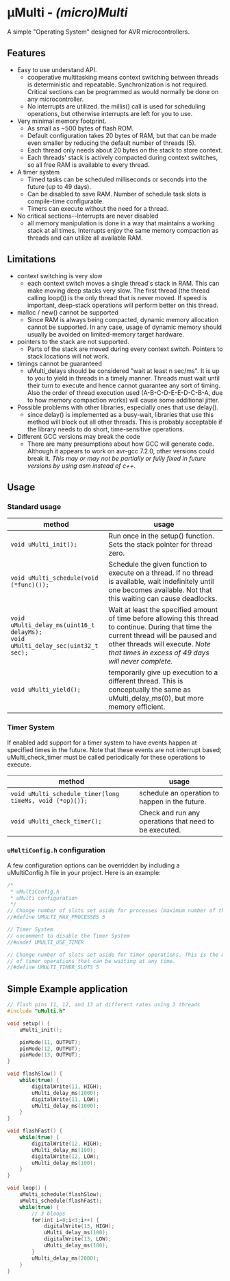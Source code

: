 
&micro;Multi - _(micro)Multi_
========


A simple "Operating System" designed for AVR microcontrollers. 


## Features
 * Easy to use understand API.
    * cooperative multitasking means context switching between threads is deterministic and repeatable. Synchronization is not required. Critical sections can be programmed as would normally be done on any microcontroller.
    * No interrupts are utilized. the millis() call is used for scheduling operations, but otherwise interrupts are left for you to use.
* Very minimal memory footprint.
    * As small as ~500 bytes of flash ROM.
    * Default configuration takes 20 bytes of RAM, but that can be made even smaller by reducing the default number of threads (5).
    * Each thread only needs about 20 bytes on the stack to store context.
    * Each threads' stack is actively compacted during context switches, so all free RAM is available to every thread.
* A timer system
    * Timed tasks can be scheduled milliseconds or seconds into the future (up to 49 days). 
    * Can be disabled to save RAM. Number of schedule task slots is compile-time configurable.
    * Timers can execute without the need for a thread.
* No critical sections--Interrupts are never disabled
    * all memory manipulation is done in a way that maintains a working stack at all times. Interrupts enjoy the same memory compaction as threads and can utilize all available RAM.


## Limitations
* context switching is very slow
    * each context switch moves a single thread's stack in RAM. This can make moving deep stacks very slow. The first thread (the thread calling loop()) is the only thread that is never moved. If speed is important, deep-stack operations will perform better on this thread.
* malloc / new() cannot be supported
    * Since RAM is always being compacted, dynamic memory allocation cannot be supported. In any case, usage of dynamic memory should usually be avoided on limited-memory target hardware.
* pointers to the stack are not supported.
    * Parts of the stack are moved during every context switch. Pointers to stack locations will not work.
* timings cannot be guaranteed
    * uMulti_delays should be considered "wait at least n sec/ms". It is up to you to yield in threads in a timely manner. Threads must wait until their turn to execute and hence cannot guarantee any sort of timing. Also the order of thread execution used (A-B-C-D-E-E-D-C-B-A, due to how memory compaction works) will cause some additional jitter.
* Possible problems with other libraries, especially ones that use delay().
    * since delay() is implemented as a busy-wait, libraries that use this method will block out all other threads. This is probably acceptable if the library needs to do short, time-sensitive operations.
* Different GCC versions may break the code
    * There are many presumptions about how GCC will generate code. Although it appears to work on avr-gcc 7.2.0, other versions could break it. _This may or may not be partially or fully fixed in future versions by using asm instead of c++._

## Usage

### Standard usage
method|usage
-----|-----
```void uMulti_init();```|Run once in the setup() function. Sets the stack pointer for thread zero.
```void uMulti_schedule(void (*func)());```|Schedule the given function to execute on a thread. If no thread is available, wait indefinitely until one becomes available. Not that this waiting can cause deadlocks.
```void uMulti_delay_ms(uint16_t delayMs);```<br> ```void uMulti_delay_sec(uint32_t sec);``` | Wait at least the specified amount of time before allowing this thread to continue. During that time the current thread will be paused and other threads will execute. _Note that times in excess of 49 days will never complete._
```void uMulti_yield();```| temporarily give up execution to a different thread. This is conceptually the same as uMulti_delay_ms(0), but more memory efficient.

### Timer System

If enabled add support for a timer system to have events happen at specified times in the future. Note that these events are not interrupt based; uMulti_check_timer must be called periodically for these operations to execute.

method|usage
-----|-----
```void uMulti_schedule_timer(long timeMs, void (*op)());```|schedule an operation to happen in the future.
```void uMulti_check_timer();```|Check and run any operations that need to be executed.

### ```uMultiConfig.h``` configuration

A few configuration options can be overridden by including a uMultiConfig.h file in your project. Here is an example:

```c++
/*
 * uMultiConfig.h
 * uMulti configuration
 */
// Change number of slots set aside for processes (maximum number of threads)
//#define UMULTI_MAX_PROCESSES 5

// Timer System
// uncomment to disable the Timer System
//#undef UMULTI_USE_TIMER

// Change number of slots set aside for timer operations. This is the maximum number
// of timer operations that can be waiting at any time.
//#define UMULTI_TIMER_SLOTS 5

```

## Simple Example application

```c++
// flash pins 11, 12, and 13 at different rates using 3 threads
#include "uMulti.h"

void setup() {
    uMulti_init();

    pinMode(11, OUTPUT);
    pinMode(12, OUTPUT);
    pinMode(13, OUTPUT);
}

void flashSlow() {
    while(true) {
        digitalWrite(11, HIGH);
        uMulti_delay_ms(1000);
        digitalWrite(11, LOW);
        uMulti_delay_ms(1000);
    }
}

void flashFast() {
    while(true) {
        digitalWrite(12, HIGH);
        uMulti_delay_ms(100);
        digitalWrite(12, LOW);
        uMulti_delay_ms(100);
    }
}

void loop() {
    uMulti_schedule(flashSlow);
    uMulti_schedule(flashFast);
    while(true) {
        // 3 bloops
        for(int i=0;i<3;i++) {
            digitalWrite(13, HIGH);
            uMulti_delay_ms(100);
            digitalWrite(13, LOW);
            uMulti_delay_ms(100);
        }
        uMulti_delay_ms(2000);
    }
}


